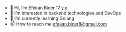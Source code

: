 - 👋 Hi, I’m Efekan Bicer 17 y.o
- 👀 I’m interested in backend technologies and DevOps
- 🌱 I’m currently learning Golang
- 📫 How to reach me efekan.bicer8@gmail.com

<!---
efekanbicermac/efekanbicermac is a ✨ special ✨ repository because its `README.md` (this file) appears on your GitHub profile.
You can click the Preview link to take a look at your changes.
--->
